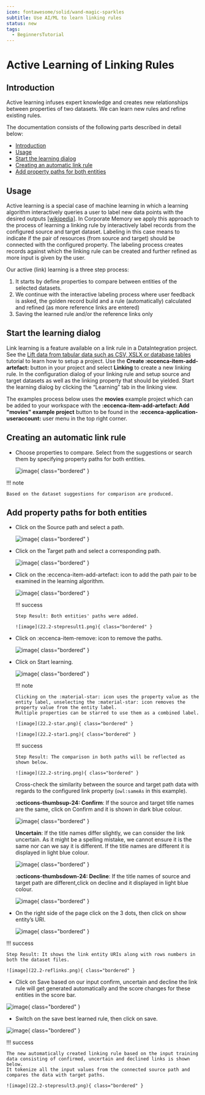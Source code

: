 ```yaml
---
icon: fontawesome/solid/wand-magic-sparkles
subtitle: Use AI/ML to learn linking rules
status: new
tags:
  - BeginnersTutorial
---
```


# Active Learning of Linking Rules

## Introduction

Active learning infuses expert knowledge and creates new relationships between properties of two datasets. We can learn new rules and refine existing rules.

The documentation consists of the following parts described in detail below:

-   [Introduction](#introduction)
-   [Usage](#usage)
-   [Start the learning dialog](#start-the-learning-dialog)
-   [Creating an automatic link rule](#creating-an-automatic-link-rule)
-   [Add property paths for both entities](#add-property-paths-for-both-entities)

## Usage

Active learning is a special case of machine learning in which a learning algorithm interactively queries a user to label new data points with the desired outputs [[wikipedia]](https://www.wikiwand.com/en/Active_learning_(machine_learning)#introduction).
In Corporate Memory we apply this approach to the process of learning a linking rule by interactively label records from the configured source and target dataset.
Labeling in this case means to indicate if the pair of resources (from source and target) should be connected with the configured property.
The labeling process creates records against which the linking rule can be created and further refined as more input is given by the user.

Our active (link) learning is a three step process:

1. It starts by define properties to compare between entities of the selected datasets.
2. We continue with the interactive labeling process where user feedback is asked, the golden record build and a rule (automatically) calculated and refined (as more reference links are entered)
3. Saving the learned rule and/or the reference links only

## Start the learning dialog

Link learning is a feature available on a link rule in a DataIntegration project.
See the [Lift data from tabular data such as CSV, XSLX or database tables](/build/lift-data-from-tabular-data-such-as-csv-xslx-or-database-tables) tutorial to learn how to setup a project.
Use the **Create :eccenca-item-add-artefact:** button in your project and select **Linking** to create a new linking rule.
In the configuration dialog of your linking rule and setup source and target datasets as well as the linking property that should be yielded.
Start the learning dialog by clicking the “Learning” tab in the linking view.

The examples process below uses the **movies** example project which can be added to your workspace with the **:eccenca-item-add-artefact: Add "movies" example project** button to be found in the **:eccenca-application-useraccount:** user menu in the top right corner.

## Creating an automatic link rule

-   Choose properties to compare.
    Select from the suggestions or search them by specifying property paths for both entities.

    ![image](22.2-Suggestion.png){ class="bordered" }

!!! note

    Based on the dataset suggestions for comparison are produced.

## Add property paths for both entities

-   Click on the Source path and select a path.

    ![image](22.2-Sourcepath.png){ class="bordered" }

-   Click on the Target path and select a corresponding path.

    ![image](22.2-targetpath.png){ class="bordered" }

-   Click on the :eccenca-item-add-artefact: icon to add the path pair to be examined in the learning algorithm.

    ![image](22.2-plusicon.png){ class="bordered" }

    !!! success

        Step Result: Both entities' paths were added.

        ![image](22.2-stepresult1.png){ class="bordered" }

-   Click on :eccenca-item-remove: icon to remove the paths.

     ![image](22.2-delete.png){ class="bordered" }

-   Click on Start learning.

    ![image](22.2-startlearning.png){ class="bordered" }

    !!! note

        Clicking on the :material-star: icon uses the property value as the entity label, unselecting the :material-star: icon removes the property value from the entity label.
        Multiple properties can be starred to use them as a combined label.

        ![image](22.2-star.png){ class="bordered" }

        ![image](22.2-star1.png){ class="bordered" }

    !!! success

        Step Result: The comparison in both paths will be reflected as shown below.

        ![image](22.2-string.png){ class="bordered" }

    Cross-check the similarity between the source and target path data with regards to the configured link property (`owl:sameAs` in this example).

    **:octicons-thumbsup-24: Confirm**: If the source and target title names are the same, click on Confirm and it is shown in dark blue colour.

    ![image](22.2-confirm.png){ class="bordered" }

    **Uncertain**: If the title names differ slightly, we can consider the link uncertain.
    As it might be a spelling mistake, we cannot ensure it is the same nor can we say it is different.
    If the title names are different it is displayed in light blue colour.

    ![image](22.2-decline.png){ class="bordered" }

    **:octicons-thumbsdown-24: Decline**: If the title names of source and target path are different,click on decline and it displayed in light blue colour.

    ![image](22.2-decline.png){ class="bordered" }

-   On the right side of the page click on the 3 dots, then click on show entity’s URI.

    ![image](22.2-uri.png){ class="bordered" }

!!! success

    Step Result: It shows the link entity URIs along with rows numbers in both the dataset files.

    ![image](22.2-reflinks.png){ class="bordered" }

-   Click on Save based on our input confirm, uncertain and decline the link rule will get generated automatically and the score changes for these entities in the score bar.

![image](22.2-save.png){ class="bordered" }

-   Switch on the save best learned rule, then click on save.

![image](22.2-stepresult2.png){ class="bordered" }

!!! success

    The new automatically created linking rule based on the input training data consisting of confirmed, uncertain and declined links is shown below.
    It tokenize all the input values from the connected source path and compares the data with target paths.

    ![image](22.2-stepresult3.png){ class="bordered" }
